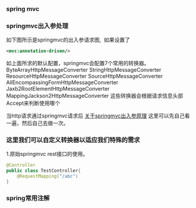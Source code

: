 ### spring mvc

### springmvc出入参处理
如下图所示是springmvc的出入参请求图,
![]()
如果设置了
```xml
<mvc:annotation-driven/>
```
如上面所求的默认配置，springmvc会配置7个常用的转换器。
ByteArrayHttpMessageConverter
StringHttpMessageConverter
ResourceHttpMessageConverter
SourceHttpMessageConverter
AllEncompassingFormHttpMessageConverter
Jaxb2RootElementHttpMessageConverter
MappingJackson2HttpMessageConverter
这些转换器会根据请求信息头部Accept来判断使用哪个

当http请求通过springmvc请求后
[关于springmvc出入参原理](https://www.cnblogs.com/fangjian0423/p/springMVC-xml-json-convert.html)
这里可以先自己看一遍，然后自己去做一次。


### 这里我们可以自定义转换器以适应我们特殊的需求
1.原始springmvc rest接口的使用。
```java
@Controller
public class TestController{
	@RequestMapping("/abc")
}
```

### spring常用注解
